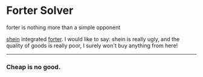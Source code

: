 # Forter Solver
forter is nothing more than a simple opponent

[shein](shein.com) integrated [forter](https://www.forter.com/platform/fraud-management/). I would like to say: shein is really ugly, and the quality of goods is really poor, I surely won't buy anything from here!

--------

### Cheap is no good.